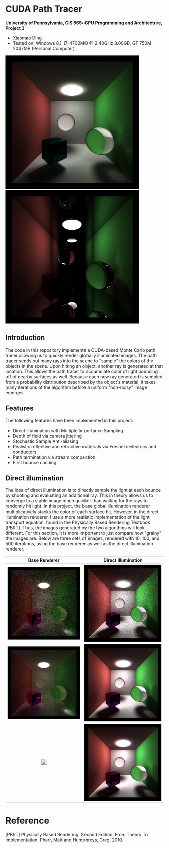 CUDA Path Tracer
================

**University of Pennsylvania, CIS 565: GPU Programming and Architecture, Project 3**

* Xiaomao Ding
* Tested on: Windows 8.1, i7-4700MQ @ 2.40GHz 8.00GB, GT 750M 2047MB (Personal Computer)

<img src="https://raw.githubusercontent.com/xnieamo/Project3-CUDA-Path-Tracer/master/img/cornell.2016-10-11_05-34-19z.5000samp.png" width="425"/> <img src="https://raw.githubusercontent.com/xnieamo/Project3-CUDA-Path-Tracer/master/img/cornell.2016-10-11_06-15-00z.5000samp.png" width="425"/> 

## Introduction
The code in this repository implements a CUDA-based Monte Carlo path tracer allowing us to quickly render globally illuminated images. The path tracer sends out many rays into the scene to "sample" the colors of the objects in the scene. Upon hitting an object, another ray is generated at that location. This allows the path tracer to accumulate color of light bouncing off of nearby surfaces as well. Because each new ray generated is sampled from a probability distribution described by the object's material, it takes many iterations of the algorithm before a uniform "non-noisy" image emerges.

## Features
The following features have been implemented in this project:
* Direct illumination with Multiple Importance Sampling
* Depth of field via camera jittering
* Stochastic Sample Anti-aliasing
* Realistic reflective and refractive materials via Fresnel dielectrics and conductors
* Path termination via stream compaction
* First bounce caching

## Direct illumination
The idea of direct illumination is to directly sample the light at each bounce by shooting and evaluating an additional ray. This in theory allows us to converge to a stable image much quicker than waiting for the rays to randomly hit light.  In this project, the base global illumination renderer multiplicatively stacks the color of each surface hit. However, in the direct illumination renderer, I use a more realistic implementation of the light transport equation, found in the Physically Based Rendering Textbook [PBRT]. Thus, the images generated by the two algorithms will look different. For this section, it is more important to just compare how "grainy" the images are. Below are three sets of images, rendered with 10, 100, and 500 iterations, using the base renderer as well as the direct illumination renderer.

Base Renderer              |  Direct Illumination
:-------------------------:|:-------------------------:
![](https://github.com/xnieamo/Project3-CUDA-Path-Tracer/blob/master/img/MIS-Comparisons/basic.2016-10-11_20-39-59z.10samp.png?raw=true)  |  ![](https://github.com/xnieamo/Project3-CUDA-Path-Tracer/blob/master/img/MIS-Comparisons/MIS.2016-10-11_20-38-05z.10samp.png?raw=true)
![](https://github.com/xnieamo/Project3-CUDA-Path-Tracer/blob/master/img/MIS-Comparisons/basic.2016-10-11_20-40-13z.100samp.png?raw=true)  |  ![](https://github.com/xnieamo/Project3-CUDA-Path-Tracer/blob/master/img/MIS-Comparisons/MIS.2016-10-11_20-36-46z.100samp.png?raw=true)
![](https://github.com/xnieamo/Project3-CUDA-Path-Tracer/blob/master/img/MIS-Comparisons/basic.2016-10-11_20-39-59z.500samp.png?raw=true)  |  ![](https://github.com/xnieamo/Project3-CUDA-Path-Tracer/blob/master/img/MIS-Comparisons/MIS.2016-10-11_20-32-42z.500samp.png?raw=true)

# Reference
[PBRT] Physically Based Rendering, Second Edition: From Theory To Implementation. Pharr, Matt and Humphreys, Greg. 2010.

